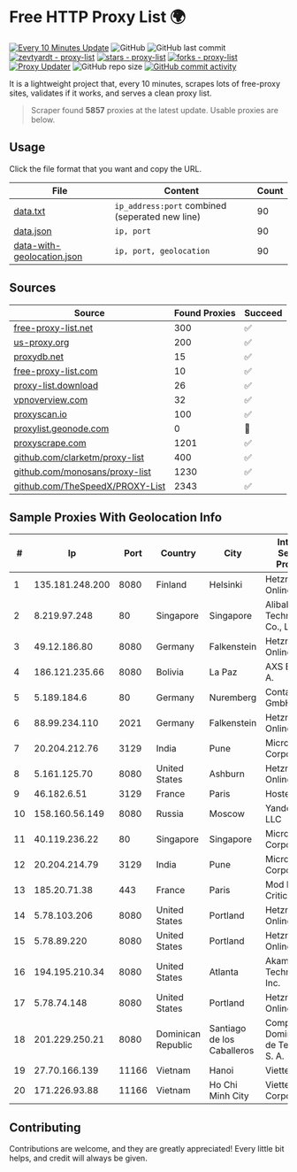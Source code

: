 
# Free HTTP Proxy List 🌍

[![Every 10 Minutes Update](https://github.com/mertguvencli/http-proxy-list/actions/workflows/main.yml/badge.svg?branch=main)](https://github.com/mertguvencli/http-proxy-list/actions/workflows/main.yml)
![GitHub](https://img.shields.io/github/license/mertguvencli/http-proxy-list)
![GitHub last commit](https://img.shields.io/github/last-commit/mertguvencli/http-proxy-list)
[![zevtyardt - proxy-list](https://img.shields.io/static/v1?label=zevtyardt&message=proxy-list&color=blue&logo=github)](https://github.com/zevtyardt/proxy-list "Go to GitHub repo")
[![stars - proxy-list](https://img.shields.io/github/stars/zevtyardt/proxy-list?style=social)](https://github.com/zevtyardt/proxy-list)
[![forks - proxy-list](https://img.shields.io/github/forks/zevtyardt/proxy-list?style=social)](https://github.com/zevtyardt/proxy-list)
[![Proxy Updater](https://github.com/zevtyardt/proxy-list/workflows/Proxy%20Updater/badge.svg)](https://github.com/zevtyardt/proxy-list/actions?query=workflow:"Proxy+Updater")
![GitHub repo size](https://img.shields.io/github/repo-size/zevtyardt/proxy-list)
[![GitHub commit activity](https://img.shields.io/github/commit-activity/m/zevtyardt/proxy-list?logo=commits)](https://github.com/zevtyardt/proxy-list/commits/main)

It is a lightweight project that, every 10 minutes, scrapes lots of free-proxy sites, validates if it works, and serves a clean proxy list.

> Scraper found **5857** proxies at the latest update. Usable proxies are below.

## Usage

Click the file format that you want and copy the URL.

|File|Content|Count|
|----|-------|-----|
|[data.txt](https://raw.githubusercontent.com/mertguvencli/http-proxy-list/main/proxy-list/data.txt)|`ip_address:port` combined (seperated new line)|90|
|[data.json](https://raw.githubusercontent.com/mertguvencli/http-proxy-list/main/proxy-list/data.json)|`ip, port`|90|
|[data-with-geolocation.json](https://raw.githubusercontent.com/mertguvencli/http-proxy-list/main/proxy-list/data-with-geolocation.json)|`ip, port, geolocation`|90|

## Sources

|Source|Found Proxies|Succeed|
|------|-------------|-------|
|[free-proxy-list.net](https://free-proxy-list.net)|300|✅|
|[us-proxy.org](https://www.us-proxy.org)|200|✅|
|[proxydb.net](http://proxydb.net)|15|✅|
|[free-proxy-list.com](https://free-proxy-list.com/?page=&port=&type%5B%5D=http&type%5B%5D=https&up_time=0&search=Search)|10|✅|
|[proxy-list.download](https://www.proxy-list.download/HTTP)|26|✅|
|[vpnoverview.com](https://vpnoverview.com/privacy/anonymous-browsing/free-proxy-servers)|32|✅|
|[proxyscan.io](https://www.proxyscan.io)|100|✅|
|[proxylist.geonode.com](https://proxylist.geonode.com/api/proxy-list?limit=300&page=1&sort_by=lastChecked&sort_type=desc&protocols=http,https)|0|🚫|
|[proxyscrape.com](https://api.proxyscrape.com/v2/?request=displayproxies&protocol=http&timeout=10000&country=all&ssl=all&anonymity=all)|1201|✅|
|[github.com/clarketm/proxy-list](https://raw.githubusercontent.com/clarketm/proxy-list/master/proxy-list-raw.txt)|400|✅|
|[github.com/monosans/proxy-list](https://raw.githubusercontent.com/monosans/proxy-list/main/proxies/http.txt)|1230|✅|
|[github.com/TheSpeedX/PROXY-List](https://raw.githubusercontent.com/TheSpeedX/PROXY-List/master/http.txt)|2343|✅|


## Sample Proxies With Geolocation Info

|#|Ip|Port|Country|City|Internet Service Provider|
|-|--|----|-------|----|-------------------------|
|1|135.181.248.200|8080|Finland|Helsinki|Hetzner Online GmbH|
|2|8.219.97.248|80|Singapore|Singapore|Alibaba (US) Technology Co., Ltd.|
|3|49.12.186.80|8080|Germany|Falkenstein|Hetzner Online GmbH|
|4|186.121.235.66|8080|Bolivia|La Paz|AXS Bolivia S. A.|
|5|5.189.184.6|80|Germany|Nuremberg|Contabo GmbH|
|6|88.99.234.110|2021|Germany|Falkenstein|Hetzner Online GmbH|
|7|20.204.212.76|3129|India|Pune|Microsoft Corporation|
|8|5.161.125.70|8080|United States|Ashburn|Hetzner Online GmbH|
|9|46.182.6.51|3129|France|Paris|Hosteur SAS|
|10|158.160.56.149|8080|Russia|Moscow|Yandex.Cloud LLC|
|11|40.119.236.22|80|Singapore|Singapore|Microsoft Corporation|
|12|20.204.214.79|3129|India|Pune|Microsoft Corporation|
|13|185.20.71.38|443|France|Paris|Mod Mission Critical LLC|
|14|5.78.103.206|8080|United States|Portland|Hetzner Online GmbH|
|15|5.78.89.220|8080|United States|Portland|Hetzner Online GmbH|
|16|194.195.210.34|8080|United States|Atlanta|Akamai Technologies, Inc.|
|17|5.78.74.148|8080|United States|Portland|Hetzner Online GmbH|
|18|201.229.250.21|8080|Dominican Republic|Santiago de los Caballeros|Compañía Dominicana de Teléfonos S. A.|
|19|27.70.166.139|11166|Vietnam|Hanoi|Viettel Group|
|20|171.226.93.88|11166|Vietnam|Ho Chi Minh City|Viettel Corporation|



## Contributing

Contributions are welcome, and they are greatly appreciated! Every
little bit helps, and credit will always be given.

